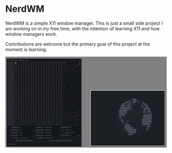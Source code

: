 # NerdWM

NerdWM is a simple X11 window manager. This is just a small side project I am working on in my free time, with the intention of learning X11 and how window managers work.

Contributions are welcome but the primary goal of this project at the moment is learning.

<img src="res/generic.png" />
